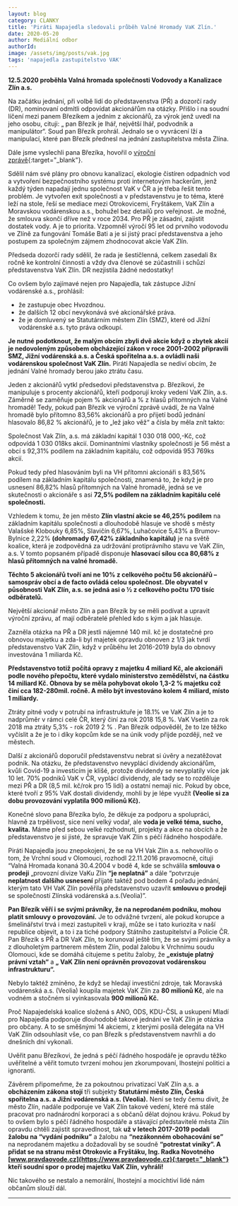 ```yaml
---
layout: blog
category: CLANKY
title: 'Piráti Napajedla sledovali průběh Valné Hromady VaK Zlín.'
date: 2020-05-20
author: Mediální odbor
authorId: 
image: /assets/img/posts/vak.jpg  
tags: 'napajedla zastupitelstvo VAK'
---
```

**12.5.2020 proběhla Valná hromada společnosti Vodovody a Kanalizace Zlín a.s.**

Na začátku jednání, při volbě lidí do představenstva (PŘ) a dozorčí rady (DR), nominovaní odmítli odpovídat akcionářům na otázky. Přišlo i na soudní líčení mezi panem Březíkem a jedním z akcionářů, za výrok jenž uvedl na jeho osobu, cituji: „ pan Březík je lhář, největší lhář, podvodník a manipulátor“. Soud pan Březík prohrál. Jednalo se o vyvrácení lží a manipulací, které pan Březík přednesl na jednání zastupitelstva města Zlína.  

Dále jsme vyslechli pana Březíka, hovořil o [výroční zprávě](https://www.vakzlin.cz/spolecnost/valne-hromady){:target="_blank"}. 

Sdělil nám své  plány pro obnovu kanalizací, ekologie čistíren odpadních vod a vytvoření bezpečnostního systému proti internetovým hackerům, jenž každý týden  napadají jednu společnost VaK v ČR a je třeba řešit tento problém. Je vytvořen exit společnosti a v představenstvu je to téma, které leží na stole, řeší se mediace mezi Otrokovicemi, Fryštákem, VaK Zlín a Moravskou vodárenskou a.s., bohužel bez detailů pro veřejnost. Je možné, že smlouva skončí dříve než v roce 2034. Pro PŘ je zásadní, zajistit dostatek vody. A je to priorita. Vzpomněl výročí 95 let od prvního vodovodu ve Zlíně za fungování Tomáše Bati a je si jistý prací představenstva a jeho postupem za společným zájmem zhodnocovat akcie VaK Zlín.

Předseda dozorčí rady sdělil, že rada je šestičlenná, celkem zasedali 8x ročně  ke kontrolní činnosti a vždy dva členové se zúčastnili i schůzí představenstva VaK Zlín. DR nezjistila žádné nedostatky!

Co ovšem bylo zajímavé nejen pro Napajedla, tak zástupce Jižní vodárenské a.s., prohlásil:
 - že zastupuje obec Hvozdnou. 
 - že dalších 12 obcí nevykonává své akcionářské práva.
 - že je domluvený se Statutárním městem Zlín (SMZ), které od Jižní vodárenské a.s. tyto práva odkoupí.


**Je nutné podotknout, že malým obcím zbyli dvě akcie když o zbytek akcií je nedovoleným způsobem obcházející zákon  v roce 2001-2002 připravili SMZ, Jižní vodárenská a.s. a Česká spořitelna a.s. a ovládli naši vodárenskou společnost VaK Zlín.** Piráti Napajedla se nediví obcím, že jednání Valné hromady berou jako ztrátu času.

Jeden z akcionářů vytkl předsedovi představenstva p. Březíkovi, že manipuluje s procenty akcionářů, kteří podporují kroky vedení VaK Zlín, a.s. Záměrně se zaměňuje pojem % akcionářů a % z hlasů přítomných na Valné hromadě! Tedy, pokud pan Březík ve výroční zprávě uvádí, že na Valné hromadě bylo přítomno 83,56% akcionářů a pro přijetí bodů jednání hlasovalo 86,82 % akcionářů, je to „lež jako věž“ a čísla by měla znít takto:

Společnost Vak Zlín, a.s. má základní kapitál 1 030 018 000,-Kč, což odpovídá 1 030 018ks akcií. Dominantními vlastníky společnosti je 56 měst a obcí s 92,31% podílem na základním kapitálu, což odpovídá 953 769ks akcií.
 
Pokud tedy před hlasováním byli na VH přítomni akcionáři s 83,56% podílem na základním kapitálu společnosti, znamená to, že když je pro usnesení 86,82% hlasů přítomných na Valné hromadě, jedná se ve skutečnosti o akcionáře s asi **72,5% podílem na základním kapitálu celé společnosti.**

Vzhledem k tomu, že jen město **Zlín vlastní akcie se 46,25% podílem** na základním kapitálu společnosti a dlouhodobě hlasuje ve shodě s městy Valašské Klobouky 6,85%, Slavičín 6,67%, Luhačovice 5,43% a Brumov-Bylnice 2,22% **(dohromady 67,42% základního kapitálu)** je na světě koalice, která je zodpovědná za udržování protiprávního stavu ve VaK Zlín, a.s. V tomto popsaném případě disponuje **hlasovací sílou cca 80,68% z hlasů přítomných na valné hromadě.** 

**Těchto 5 akcionářů tvoří ani ne 10% z celkového počtu 56 akcionářů – samospráv obcí a de facto ovládá celou společnost. Dle obyvatel v působnosti VaK Zlín, a.s. se jedná asi o ½ z celkového počtu 170 tisíc odběratelů.**

Největší akcionář město Zlín a pan Březík by se měli podívat a upravit výroční zprávu, ať mají odběratelé přehled kdo s kým a jak hlasuje.

Zazněla otázka na PŘ a DR jestli nájemné 140 mil. kč je dostatečné pro obnovou majetku a zda-li byl majetek opravdu obnoven z 1/3 jak tvrdí představenstvo VaK Zlín, když v průběhu let 2016-2019 byla do obnovy investována 1 miliarda Kč.

**Představenstvo totiž počítá opravy z majetku 4 miliard Kč, ale akcionáři podle nového přepočtu, které vydalo ministerstvo zemědělství, na částku 14 miliard Kč. Obnova by se měla pohybovat okolo 1,3-2 % majetku což činí cca 182-280mil. ročně. A mělo být investováno kolem 4 miliard, místo 1 miliardy.**

Ztráty pitné vody v potrubí na infrastruktuře je 18.1% ve VaK Zlín a je to nadprůměr v rámci celé ČR, který činí za  rok 2018 15,8 %. VaK Vsetín za rok 2018 ma ztráty 5,3% - rok 2019 2 % . Pan Březík odpověděl, že to lze těžko vyčíslit a že je to i díky kopcům kde se na únik vody přijde později, než ve městech.

Další z akcionářů doporučil představenstvu nebrat si úvěry a nezatěžovat podnik. Na otázku, že představenstvo nevyplácí dividendy akcionářům, kvůli Covid-19 a investicím je klišé, protože dividendy se nevyplatily více jak 10 let. 70% podniků VaK v ČR, vyplácí dividendy, ale tady se to rozděluje mezi PŘ a DR (8,5 mil. kč/rok pro 15 lidí) a ostatní nemají nic. Pokud by obce, které tvoří z 95% VaK dostali dividendy, mohli by je lépe využít **(Veolie si za dobu provozování vyplatila 900 milionů Kč).**

Konečné slovo pana Březíka bylo, že děkuje za podporu a spolupráci, hlavně za trpělivost, sice není velký vodař, ale **voda je velké téma, sucho, kvalita.** Máme před sebou velké rozhodnutí, projekty a akce na obcích a že představenstvo je si jisté, že spravuje VaK Zlín s péčí řádného hospodáře.

Piráti Napajedla jsou znepokojeni, že se na VH Vak Zlín a.s. nehovořilo o tom, že Vrchní soud v Olomouci, rozhodl 22.11.2016 pravomocně, cituji “Valná Hromada konaná 30.4.2004 v bodě 4, kde se schválila **smlouva o prodeji** „provozní divize VaKu Zlín **“je neplatná”** a dále “potvrzuje **neplatnost dalšího usnesení** přijaté taktéž pod bodem 4 pořadu jednání, kterým tato VH VaK Zlín pověřila představenstvo uzavřít **smlouvu o prodeji** se společností Zlínská vodárenská a.s.(Veolia)”.

**Pan Březík věří i se svými právníky, že na neprodaném podniku, mohou platit smlouvy o provozování.** Je to odvážné tvrzení, ale pokud korupce a šmelinářství trvá i mezi zastupiteli v kraji, může se i tato kuriozita v naší republice objevit, a to i za tiché podpory Státního zastupitelství a Policie ČR. Pan Březík s PŘ a DR VaK Zlín, to korunoval ještě tím, že se svými právníky a z dlouholetým partnerem městem Zlín, podal žalobu k Vrchnímu soudu Olomouci, kde se domáhá citujeme s petitu žaloby, že **„existuje platný právní vztah“** a **„ VaK Zlín není oprávněn provozovat vodárenskou infrastrukturu“.**  

Nebylo taktéž zmíněno, že když se hledají investiční zdroje, tak Moravská vodárenská a.s. (Veolia) koupila majetek VaK Zlín za **80 milionů Kč**, ale na vodném a stočném si vyinkasovala **900 milionů Kč.** 

Proč Napajedelská  koalice složená s ANO, ODS, KDU-ČSL a uskupení Mladí pro Napajedla podporuje dlouhodobě takové jednání ve VaK Zlín  je otázka pro občany. A to se směšnými 14 akciemi, z kterými posílá delegáta na VH VaK Zlín odsouhlasit vše, co pan Březík s představenstvem navrhli a do dnešních dní vykonali.

 Uvěřit panu Březíkovi, že jedná s péčí řádného hospodáře je opravdu těžko uvěřitelné a věřit tomuto tvrzení mohou jen zkorumpovaní, lhostejní politici a ignoranti.

Závěrem připomeňme, že za pokoutnou privatizací VaK Zlín a.s. a **obcházením zákona stojí** tři subjekty **Statutární město Zlín, Česká spořitelna a.s. a Jižní vodárenská a.s. (Veolia).** Není se tedy čemu divit, že město Zlín, nadále podporuje ve VaK Zlín takové vedení, které má stále pracovat pro nadnárodní korporaci a s občanů dělat dojnou krávu. Pokud by to ovšem bylo s péčí řádného hospodáře a stávající představitelé města Zlín opravdu chtěli zajistit spravedlnost, tak **už v letech 2017-2019 podali žalobu na “vydání podniku”** a žalobu na **“nezákonném obohacování se”** na neprodaném majetku a dožadovali by se soudně **“potrestat viníky”. A přidat se na stranu měst Otrokovic a Fryštáku, Ing. Radka Novotného [www.pravdaovode.cz](https://www.pravdaovode.cz){:target="_blank"} kteří soudní spor o prodej majetku VaK Zlín, vyhráli!**

Nic takového se nestalo a nemorální, lhostejní a mocichtiví lidé nám občanům slouží dál.




---

